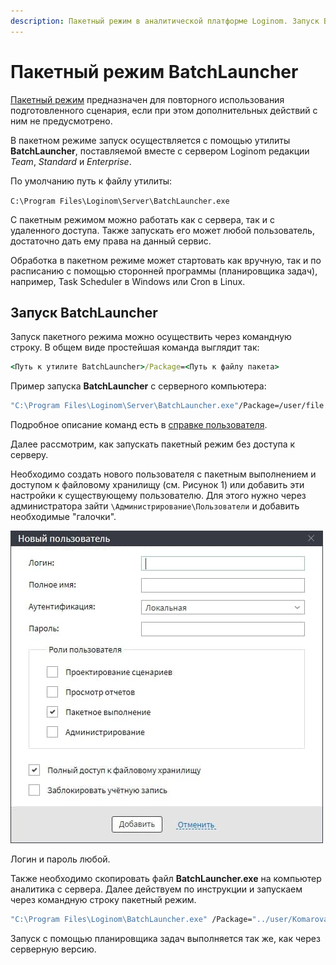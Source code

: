 ```yaml
---
description: Пакетный режим в аналитической платформе Loginom. Запуск BatchLauncher. Запуск BatchLauncher без доступа к серверу. Работа с пакетным режимом в аналитической платформе Loginom.
---
```


# Пакетный режим BatchLauncher

[Пакетный режим](https://loginom.ru/blog/automatic-start) предназначен для повторного использования подготовленного сценария, если при этом дополнительных действий с ним не предусмотрено.

В пакетном режиме запуск осуществляется с помощью утилиты **BatchLauncher**, поставляемой вместе с сервером Loginom редакции *Team*, *Standard* и *Enterprise*.

По умолчанию путь к файлу утилиты:

`C:\Program Files\Loginom\Server\BatchLauncher.exe`

С пакетным режимом можно работать как с сервера, так и с удаленного доступа. Также запускать его может любой пользователь, достаточно дать ему права на данный сервис.

Обработка в пакетном режиме может стартовать как вручную, так и по расписанию с помощью сторонней программы (планировщика задач), например, Task Scheduler в Windows или Cron в Linux.

## Запуск BatchLauncher

Запуск пакетного режима можно осуществить через командную строку. В общем виде простейшая команда выглядит так:

```cmd
<Путь к утилите BatchLauncher>/Package=<Путь к файлу пакета>
```

Пример запуска **BatchLauncher** с серверного компьютера:

```cmd
"C:\Program Files\Loginom\Server\BatchLauncher.exe"/Package=/user/file.lgp
```

Подробное описание команд есть в [справке пользователя](https://help.loginom.ru/userguide/scenario/batchlauncher.html).

Далее рассмотрим, как запускать пакетный режим без доступа к серверу.

Необходимо создать нового пользователя с пакетным выполнением и доступом к файловому хранилищу (см. Рисунок 1) или добавить эти настройки к существующему пользователю. Для этого нужно через администратора зайти `\Администрирование\Пользователи` и добавить необходимые "галочки".

![Figure 1. Настройки для пользователя с доступом к пакетному выполнению](./packet.png)

Логин и пароль любой.

Также необходимо скопировать файл **BatchLauncher.exe** на компьютер аналитика с сервера. Далее действуем по инструкции и запускаем через командную строку пакетный режим.

```cmd
"C:\Program Files\Loginom\BatchLauncher.exe" /Package="../user/Komarova/Calendar.lgp" /address="192.168.0.152" /Port="4580" /userName="paket" /Password=""
```

Запуск с помощью планировщика задач выполняется так же, как через серверную версию.
